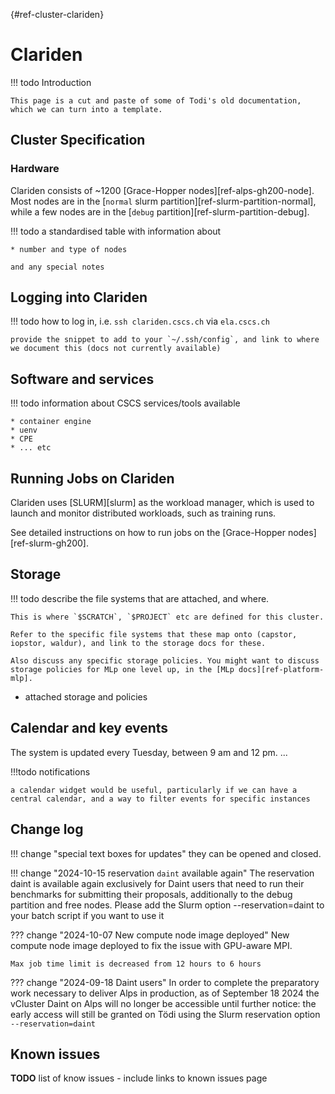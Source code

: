 [](){#ref-cluster-clariden}
# Clariden

!!! todo
    Introduction

    This page is a cut and paste of some of Todi's old documentation, which we can turn into a template.

## Cluster Specification
### Hardware
Clariden consists of ~1200 [Grace-Hopper nodes][ref-alps-gh200-node]. Most nodes are in the [`normal` slurm partition][ref-slurm-partition-normal], while a few nodes are in the [`debug` partition][ref-slurm-partition-debug].



!!! todo
    a standardised table with information about

    * number and type of nodes

    and any special notes

## Logging into Clariden

!!! todo
    how to log in, i.e. `ssh clariden.cscs.ch` via `ela.cscs.ch`

    provide the snippet to add to your `~/.ssh/config`, and link to where we document this (docs not currently available)

## Software and services

!!! todo
    information about CSCS services/tools available

    * container engine
    * uenv
    * CPE
    * ... etc

## Running Jobs on Clariden

Clariden uses [SLURM][slurm] as the workload manager, which is used to launch and monitor distributed workloads, such as training runs.

See detailed instructions on how to run jobs on the [Grace-Hopper nodes][ref-slurm-gh200].

## Storage

!!! todo
    describe the file systems that are attached, and where.

    This is where `$SCRATCH`, `$PROJECT` etc are defined for this cluster.

    Refer to the specific file systems that these map onto (capstor, iopstor, waldur), and link to the storage docs for these.

    Also discuss any specific storage policies. You might want to discuss storage policies for MLp one level up, in the [MLp docs][ref-platform-mlp].

* attached storage and policies

## Calendar and key events

The system is updated every Tuesday, between 9 am and 12 pm.
...

!!!todo
    notifications
    
    a calendar widget would be useful, particularly if we can have a central calendar, and a way to filter events for specific instances

## Change log

!!! change "special text boxes for updates"
    they can be opened and closed.

!!! change "2024-10-15 reservation `daint` available again"
    The reservation daint  is available again exclusively for Daint users that need to run their benchmarks for submitting their proposals, additionally to the debug  partition and free nodes.
    Please add the Slurm option --reservation=daint to your batch script if you want to use it

??? change "2024-10-07 New compute node image deployed"
    New compute node image deployed to fix the issue with GPU-aware MPI.

    Max job time limit is decreased from 12 hours to 6 hours

??? change "2024-09-18 Daint users"
    In order to complete the preparatory work necessary to deliver Alps in production, as of September 18 2024 the vCluster Daint on Alps will no longer be accessible until further notice: the early access will still be granted on Tödi using the Slurm reservation option `--reservation=daint`

## Known issues

__TODO__ list of know issues - include links to known issues page

[CSCS Service Desk]: https://jira.cscs.ch/plugins/servlet/desk
